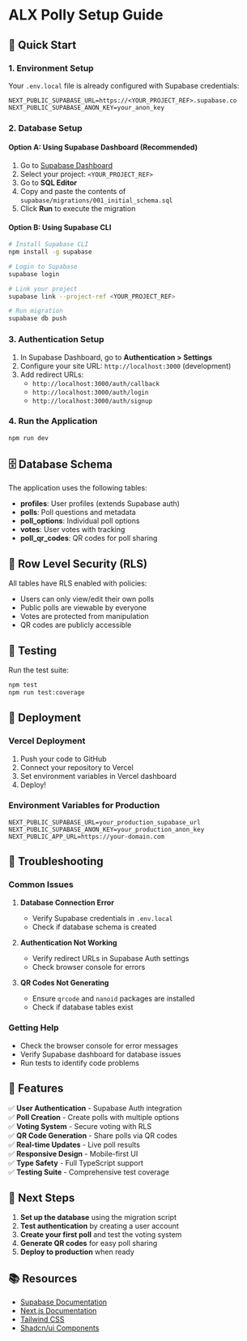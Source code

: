 # ALX Polly Setup Guide

## 🚀 Quick Start

### 1. Environment Setup
Your `.env.local` file is already configured with Supabase credentials:
```env
NEXT_PUBLIC_SUPABASE_URL=https://<YOUR_PROJECT_REF>.supabase.co
NEXT_PUBLIC_SUPABASE_ANON_KEY=your_anon_key
```

### 2. Database Setup

#### Option A: Using Supabase Dashboard (Recommended)
1. Go to [Supabase Dashboard](https://supabase.com/dashboard)
2. Select your project: `<YOUR_PROJECT_REF>`
3. Go to **SQL Editor**
4. Copy and paste the contents of `supabase/migrations/001_initial_schema.sql`
5. Click **Run** to execute the migration

#### Option B: Using Supabase CLI
```bash
# Install Supabase CLI
npm install -g supabase

# Login to Supabase
supabase login

# Link your project
supabase link --project-ref <YOUR_PROJECT_REF>

# Run migration
supabase db push
```

### 3. Authentication Setup
1. In Supabase Dashboard, go to **Authentication > Settings**
2. Configure your site URL: `http://localhost:3000` (development)
3. Add redirect URLs:
   - `http://localhost:3000/auth/callback`
   - `http://localhost:3000/auth/login`
   - `http://localhost:3000/auth/signup`

### 4. Run the Application
```bash
npm run dev
```

## 🗄️ Database Schema

The application uses the following tables:

- **profiles**: User profiles (extends Supabase auth)
- **polls**: Poll questions and metadata
- **poll_options**: Individual poll options
- **votes**: User votes with tracking
- **poll_qr_codes**: QR codes for poll sharing

## 🔐 Row Level Security (RLS)

All tables have RLS enabled with policies:
- Users can only view/edit their own polls
- Public polls are viewable by everyone
- Votes are protected from manipulation
- QR codes are publicly accessible

## 🧪 Testing

Run the test suite:
```bash
npm test
npm run test:coverage
```

## 🚀 Deployment

### Vercel Deployment
1. Push your code to GitHub
2. Connect your repository to Vercel
3. Set environment variables in Vercel dashboard
4. Deploy!

### Environment Variables for Production
```env
NEXT_PUBLIC_SUPABASE_URL=your_production_supabase_url
NEXT_PUBLIC_SUPABASE_ANON_KEY=your_production_anon_key
NEXT_PUBLIC_APP_URL=https://your-domain.com
```

## 🔧 Troubleshooting

### Common Issues

1. **Database Connection Error**
   - Verify Supabase credentials in `.env.local`
   - Check if database schema is created

2. **Authentication Not Working**
   - Verify redirect URLs in Supabase Auth settings
   - Check browser console for errors

3. **QR Codes Not Generating**
   - Ensure `qrcode` and `nanoid` packages are installed
   - Check if database tables exist

### Getting Help

- Check the browser console for error messages
- Verify Supabase dashboard for database issues
- Run tests to identify code problems

## 📱 Features

✅ **User Authentication** - Supabase Auth integration  
✅ **Poll Creation** - Create polls with multiple options  
✅ **Voting System** - Secure voting with RLS  
✅ **QR Code Generation** - Share polls via QR codes  
✅ **Real-time Updates** - Live poll results  
✅ **Responsive Design** - Mobile-first UI  
✅ **Type Safety** - Full TypeScript support  
✅ **Testing Suite** - Comprehensive test coverage  

## 🎯 Next Steps

1. **Set up the database** using the migration script
2. **Test authentication** by creating a user account
3. **Create your first poll** and test the voting system
4. **Generate QR codes** for easy poll sharing
5. **Deploy to production** when ready

## 📚 Resources

- [Supabase Documentation](https://supabase.com/docs)
- [Next.js Documentation](https://nextjs.org/docs)
- [Tailwind CSS](https://tailwindcss.com/docs)
- [Shadcn/ui Components](https://ui.shadcn.com/)
